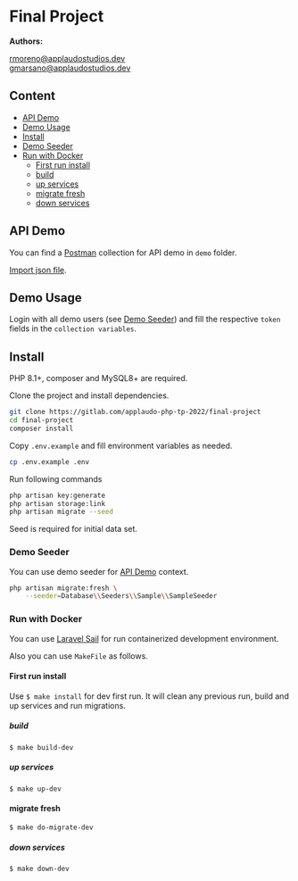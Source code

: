 # Final Project

**Authors:**

rmoreno@applaudostudios.dev  
gmarsano@applaudostudios.dev

## Content
- [API Demo](#api-demo)
- [Demo Usage](#demo-usage)
- [Install](#install)
- [Demo Seeder](#demo-seeder)
- [Run with Docker](#run-with-docker)
    - [First run install](#first-run-install)
    - [build](#build)
    - [up services](#up-services)
    - [migrate fresh](#migrate-fresh)
    - [down services](#down-services)


## API Demo

You can find a [Postman](https://www.postman.com/) collection for API demo in `demo` folder.

[Import json file](https://learning.postman.com/docs/getting-started/importing-and-exporting-data/#importing-postman-data).

## Demo Usage

Login with all demo users (see [Demo Seeder](#demo-seeder)) and fill the
respective `token` fields in the `collection variables`.

## Install

PHP 8.1+, composer and MySQL8+ are required.

Clone the project and install dependencies.

```bash
git clone https://gitlab.com/applaudo-php-tp-2022/final-project
cd final-project
composer install
```

Copy `.env.example` and fill environment variables as needed.

```bash
cp .env.example .env
```

Run following commands

```bash
php artisan key:generate
php artisan storage:link
php artisan migrate --seed
```

Seed is required for initial data set.

### Demo Seeder 
You can use demo seeder for [API Demo](#api-demo) context.

```bash
php artisan migrate:fresh \
    --seeder=Database\\Seeders\\Sample\\SampleSeeder
```

### Run with Docker

You can use [Laravel Sail](https://laravel.com/docs/9.x/sail#main-content) for
run containerized development environment.

Also you can use `MakeFile` as follows.

#### First run install
Use `$ make install` for dev first run. It will clean any previous run, build and up services and run migrations.

##### build
`$ make build-dev`

##### up services
`$ make up-dev`

#### migrate fresh
`$ make do-migrate-dev`

##### down services
`$ make down-dev`
